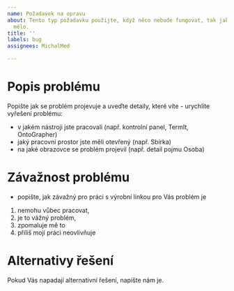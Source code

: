 ```yaml
---
name: Požadavek na opravu
about: Tento typ požadavku použijte, když něco nebude fungovat, tak jak by podle vás
  mělo.
title: ''
labels: bug
assignees: MichalMed

---
```


# Popis problému
Popište jak se problém projevuje a uveďte detaily, které víte - urychlíte vyřešení problému:
- v jakém nástroji jste pracovali (např. kontrolní panel, TermIt, OntoGrapher)
- jaký pracovní prostor jste měli otevřený (např. Sbírka)
- na jaké obrazovce se problém projevil (např. detail pojmu Osoba)

# Závažnost problému
- popište, jak závažný pro práci s výrobní linkou pro Vás problém je
1. nemohu vůbec pracovat, 
2. je to vážný problém,
3. zpomaluje mě to
4. příliš mojí práci neovlivňuje

# Alternativy řešení
Pokud Vás napadají alternativní řešení, napište nám je.
